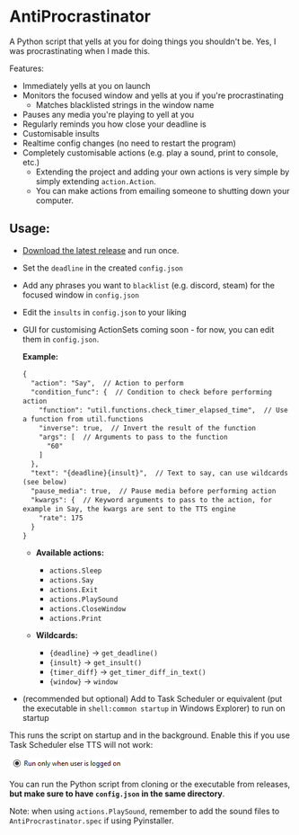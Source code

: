 # AntiProcrastinator

A Python script that yells at you for doing things you shouldn't be. Yes, I was procrastinating when I made this.

Features:

- Immediately yells at you on launch
- Monitors the focused window and yells at you if you're procrastinating
    - Matches blacklisted strings in the window name
- Pauses any media you're playing to yell at you
- Regularly reminds you how close your deadline is
- Customisable insults
- Realtime config changes (no need to restart the program)
- Completely customisable actions (e.g. play a sound, print to console, etc.)
  - Extending the project and adding your own actions is very simple by simply extending `action.Action`.
  - You can make actions from emailing someone to shutting down your computer.

## Usage:

- [Download the latest release](https://github.com/KingWaffleIII/AntiProcrastinator/releases) and run once.
- Set the `deadline` in the created `config.json`
- Add any phrases you want to `blacklist` (e.g. discord, steam) for the focused window in `config.json`
- Edit the `insults` in `config.json` to your liking
- GUI for customising ActionSets coming soon - for now, you can edit them in `config.json`.

  **Example:**

  ```json5
  {
    "action": "Say",  // Action to perform
    "condition_func": {  // Condition to check before performing action
      "function": "util.functions.check_timer_elapsed_time",  // Use a function from util.functions
      "inverse": true,  // Invert the result of the function
      "args": [  // Arguments to pass to the function
        "60"
      ]
    },
    "text": "{deadline}{insult}",  // Text to say, can use wildcards (see below)
    "pause_media": true,  // Pause media before performing action
    "kwargs": {  // Keyword arguments to pass to the action, for example in Say, the kwargs are sent to the TTS engine
      "rate": 175
    }
  }
  ```

  - **Available actions:**
    - `actions.Sleep`
    - `actions.Say`
    - `actions.Exit`
    - `actions.PlaySound`
    - `actions.CloseWindow`
    - `actions.Print`

  - **Wildcards:**
    - `{deadline}` -> `get_deadline()`
    - `{insult}` -> `get_insult()`
    - `{timer_diff}` -> `get_timer_diff_in_text()`
    - `{window}` -> `window`
  
- (recommended but optional) Add to Task Scheduler or equivalent (put the executable in `shell:common startup` in Windows Explorer) to run on startup

This runs the script on startup and in the background.
Enable this if you use Task Scheduler else TTS will not work:

![Run only when user is logged on (checked)](image.png)

You can run the Python script from cloning or the executable from releases, **but make sure to have `config.json` in the same directory**.

Note: when using `actions.PlaySound`, remember to add the sound files to `AntiProcrastinator.spec` if using Pyinstaller.